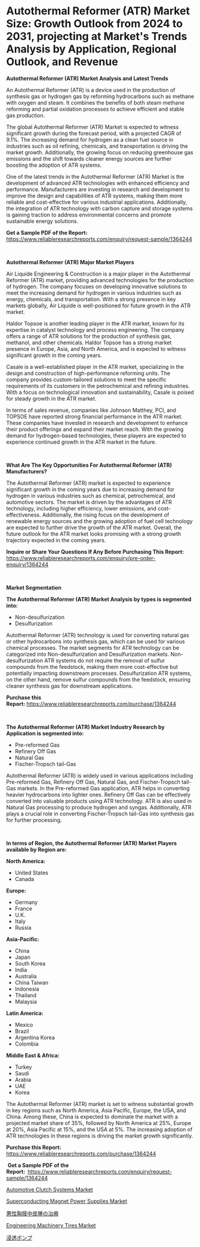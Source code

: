 <p><h1>Autothermal Reformer (ATR) Market Size: Growth Outlook from 2024 to 2031, projecting at Market's Trends Analysis by Application, Regional Outlook, and Revenue</h1></p><p><strong>Autothermal Reformer (ATR) Market Analysis and Latest Trends</strong></p>
<p><p>An Autothermal Reformer (ATR) is a device used in the production of synthesis gas or hydrogen gas by reforming hydrocarbons such as methane with oxygen and steam. It combines the benefits of both steam methane reforming and partial oxidation processes to achieve efficient and stable gas production.</p><p>The global Autothermal Reformer (ATR) Market is expected to witness significant growth during the forecast period, with a projected CAGR of 9.1%. The increasing demand for hydrogen as a clean fuel source in industries such as oil refining, chemicals, and transportation is driving the market growth. Additionally, the growing focus on reducing greenhouse gas emissions and the shift towards cleaner energy sources are further boosting the adoption of ATR systems.</p><p>One of the latest trends in the Autothermal Reformer (ATR) Market is the development of advanced ATR technologies with enhanced efficiency and performance. Manufacturers are investing in research and development to improve the design and capabilities of ATR systems, making them more reliable and cost-effective for various industrial applications. Additionally, the integration of ATR technology with carbon capture and storage systems is gaining traction to address environmental concerns and promote sustainable energy solutions.</p></p>
<p><strong>Get a Sample PDF of the Report:&nbsp;</strong> <a href="https://www.reliableresearchreports.com/enquiry/request-sample/1364244">https://www.reliableresearchreports.com/enquiry/request-sample/1364244</a></p>
<p>&nbsp;</p>
<p><strong>Autothermal Reformer (ATR) Major Market Players</strong></p>
<p><p>Air Liquide Engineering & Construction is a major player in the Autothermal Reformer (ATR) market, providing advanced technologies for the production of hydrogen. The company focuses on developing innovative solutions to meet the increasing demand for hydrogen in various industries such as energy, chemicals, and transportation. With a strong presence in key markets globally, Air Liquide is well-positioned for future growth in the ATR market.</p><p>Haldor Topsoe is another leading player in the ATR market, known for its expertise in catalyst technology and process engineering. The company offers a range of ATR solutions for the production of synthesis gas, methanol, and other chemicals. Haldor Topsoe has a strong market presence in Europe, Asia, and North America, and is expected to witness significant growth in the coming years.</p><p>Casale is a well-established player in the ATR market, specializing in the design and construction of high-performance reforming units. The company provides custom-tailored solutions to meet the specific requirements of its customers in the petrochemical and refining industries. With a focus on technological innovation and sustainability, Casale is poised for steady growth in the ATR market.</p><p>In terms of sales revenue, companies like Johnson Matthey, PCI, and TOPSOE have reported strong financial performance in the ATR market. These companies have invested in research and development to enhance their product offerings and expand their market reach. With the growing demand for hydrogen-based technologies, these players are expected to experience continued growth in the ATR market in the future.</p></p>
<p>&nbsp;</p>
<p><strong>What Are The Key Opportunities For Autothermal Reformer (ATR) Manufacturers?</strong></p>
<p><p>The Autothermal Reformer (ATR) market is expected to experience significant growth in the coming years due to increasing demand for hydrogen in various industries such as chemical, petrochemical, and automotive sectors. The market is driven by the advantages of ATR technology, including higher efficiency, lower emissions, and cost-effectiveness. Additionally, the rising focus on the development of renewable energy sources and the growing adoption of fuel cell technology are expected to further drive the growth of the ATR market. Overall, the future outlook for the ATR market looks promising with a strong growth trajectory expected in the coming years.</p></p>
<p><strong>Inquire or Share Your Questions If Any Before Purchasing This Report:</strong> <a href="https://www.reliableresearchreports.com/enquiry/pre-order-enquiry/1364244">https://www.reliableresearchreports.com/enquiry/pre-order-enquiry/1364244</a></p>
<p>&nbsp;</p>
<p><strong>Market Segmentation</strong></p>
<p><strong>The Autothermal Reformer (ATR) Market Analysis by types is segmented into:</strong></p>
<p><ul><li>Non-desulfurization</li><li>Desulfurization</li></ul></p>
<p><p>Autothermal Reformer (ATR) technology is used for converting natural gas or other hydrocarbons into synthesis gas, which can be used for various chemical processes. The market segments for ATR technology can be categorized into Non-desulfurization and Desulfurization markets. Non-desulfurization ATR systems do not require the removal of sulfur compounds from the feedstock, making them more cost-effective but potentially impacting downstream processes. Desulfurization ATR systems, on the other hand, remove sulfur compounds from the feedstock, ensuring cleaner synthesis gas for downstream applications.</p></p>
<p><strong>Purchase this Report:&nbsp;</strong><a href="https://www.reliableresearchreports.com/purchase/1364244">https://www.reliableresearchreports.com/purchase/1364244</a></p>
<p>&nbsp;</p>
<p><strong>The Autothermal Reformer (ATR) Market Industry Research by Application is segmented into:</strong></p>
<p><ul><li>Pre-reformed Gas</li><li>Refinery Off Gas</li><li>Natural Gas</li><li>Fischer-Tropsch tail-Gas</li></ul></p>
<p><p>Autothermal Reformer (ATR) is widely used in various applications including Pre-reformed Gas, Refinery Off Gas, Natural Gas, and Fischer-Tropsch tail-Gas markets. In the Pre-reformed Gas application, ATR helps in converting heavier hydrocarbons into lighter ones. Refinery Off Gas can be effectively converted into valuable products using ATR technology. ATR is also used in Natural Gas processing to produce hydrogen and syngas. Additionally, ATR plays a crucial role in converting Fischer-Tropsch tail-Gas into synthesis gas for further processing.</p></p>
<p>&nbsp;</p>
<p><strong>In terms of Region, the Autothermal Reformer (ATR) Market Players available by Region are:</strong></p>
<p>
    <p> <strong> North America: </strong>
        <ul>
            <li>United States</li>
            <li>Canada</li>
        </ul>
        </p> 
    <p> <strong> Europe: </strong>
        <ul>
            <li>Germany</li>
            <li>France</li>
            <li>U.K.</li>
            <li>Italy</li>
            <li>Russia</li>
        </ul>
        </p> 
    <p> <strong> Asia-Pacific: </strong>
        <ul>
            <li>China</li>
            <li>Japan</li>
            <li>South Korea</li>
            <li>India</li>
            <li>Australia</li>
            <li>China Taiwan</li>
            <li>Indonesia</li>
            <li>Thailand</li>
            <li>Malaysia</li>
        </ul>
        </p> 
    <p> <strong> Latin America: </strong>
        <ul>
            <li>Mexico</li>
            <li>Brazil</li>
            <li>Argentina Korea</li>
            <li>Colombia</li>
        </ul>
        </p> 
    <p> <strong> Middle East & Africa: </strong>
        <ul>
            <li>Turkey</li>
            <li>Saudi</li>
            <li>Arabia</li>
            <li>UAE</li>
            <li>Korea</li>
        </ul>
    </p>
    </p>
<p><p>The Autothermal Reformer (ATR) market is set to witness substantial growth in key regions such as North America, Asia Pacific, Europe, the USA, and China. Among these, China is expected to dominate the market with a projected market share of 35%, followed by North America at 25%, Europe at 20%, Asia Pacific at 15%, and the USA at 5%. The increasing adoption of ATR technologies in these regions is driving the market growth significantly.</p></p>
<p><strong>Purchase this Report: </strong><a href="https://www.reliableresearchreports.com/purchase/1364244">https://www.reliableresearchreports.com/purchase/1364244</a></p>
<p>&nbsp;<strong>Get a Sample PDF of the Report:&nbsp;&nbsp;</strong><a href="https://www.reliableresearchreports.com/enquiry/request-sample/1364244">https://www.reliableresearchreports.com/enquiry/request-sample/1364244</a></p>
<p><strong></strong></p>
<p><p><a href="https://issuu.com/reportprime-2/docs/automotive-clutch-systems-market-size-2030.pptx">Automotive Clutch Systems Market</a></p><p><a href="https://github.com/mbisetmhermsr/Market-Research-Report-List-1/blob/main/superconducting-magnet-power-supplies-market.md">Superconducting Magnet Power Supplies Market</a></p><p><a href="https://medium.com/@jimmieraun892023/%E6%82%AA%E6%80%A7%E8%83%B8%E8%86%9C%E4%B8%AD%E7%9A%AE%E8%85%AB%E6%B2%BB%E7%99%82%E5%B8%82%E5%A0%B4-2031%E5%B9%B4%E3%81%BE%E3%81%A7%E3%81%AE%E3%83%88%E3%83%AC%E3%83%B3%E3%83%89-%E4%BA%88%E6%B8%AC-%E7%AB%B6%E4%BA%89%E5%88%86%E6%9E%90-ed889f11cedd">悪性胸膜中皮腫の治療</a></p><p><a href="https://issuu.com/reportprime-2/docs/engineering-machinery-tires-market-size-2030.pptx">Engineering Machinery Tires Market</a></p><p><a href="https://medium.com/@amarart56456/2024%E5%B9%B4%E3%81%8B%E3%82%892031%E5%B9%B4%E3%81%AE%E6%9C%9F%E9%96%93%E3%81%AE%E6%B5%B8%E9%80%8F%E3%83%9D%E3%83%B3%E3%83%97%E5%B8%82%E5%A0%B4%E5%88%86%E6%9E%90%E3%81%A8%E3%82%B5%E3%82%A4%E3%82%BA%E4%BA%88%E6%B8%AC-c6775341cc29">浸透ポンプ</a></p></p>